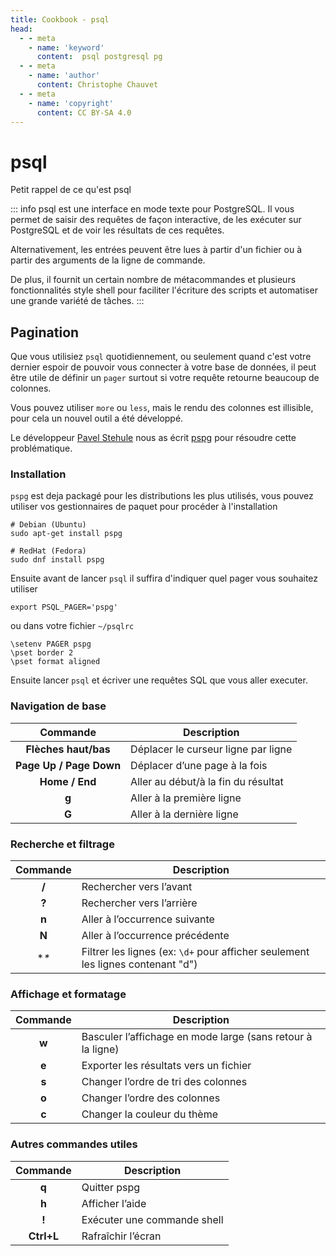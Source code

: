 ```yaml
---
title: Cookbook - psql
head:
  - - meta
    - name: 'keyword'
      content:  psql postgresql pg
  - - meta
    - name: 'author'
      content: Christophe Chauvet
  - - meta
    - name: 'copyright'
      content: CC BY-SA 4.0
---
```


# psql

Petit rappel de ce qu'est psql 

::: info
psql est une interface en mode texte pour PostgreSQL. Il vous permet de saisir des requêtes de façon interactive, 
de les exécuter sur PostgreSQL et de voir les résultats de ces requêtes. 

Alternativement, les entrées peuvent être lues à partir d'un fichier ou à partir des arguments de la ligne de commande. 

De plus, il fournit un certain nombre de métacommandes et plusieurs fonctionnalités style shell pour faciliter l'écriture des scripts 
et automatiser une grande variété de tâches. 
:::

## Pagination

Que vous utilisiez `psql` quotidiennement, ou seulement quand c'est votre dernier espoir de pouvoir vous connecter à votre base de données,
il peut être utile de définir un `pager` surtout si votre requête retourne beaucoup de colonnes.

Vous pouvez utiliser `more` ou `less`, mais le rendu des colonnes est illisible, pour cela un nouvel outil a été développé.

Le développeur [Pavel Stehule](https://github.com/okbob "Pavel Stehule Github profile") nous as écrit [pspg](https://github.com/okbob/pspg "PostgreSQL Pager")
pour résoudre cette problématique.

### Installation

`pspg` est deja packagé pour les distributions les plus utilisés, vous pouvez utiliser vos gestionnaires de paquet pour procéder à l'installation

```shell
# Debian (Ubuntu)
sudo apt-get install pspg

# RedHat (Fedora)
sudo dnf install pspg
```

Ensuite avant de lancer `psql` il suffira d'indiquer quel pager vous souhaitez utiliser

```shell
export PSQL_PAGER='pspg'
```

ou dans votre fichier `~/psqlrc`

```text
\setenv PAGER pspg
\pset border 2
\pset format aligned
```

Ensuite lancer `psql` et écriver une requêtes SQL que vous aller executer.

### Navigation de base

| Commande | Description |
|:-:| - |
| **Flèches haut/bas** | Déplacer le curseur ligne par ligne |
| **Page Up / Page Down** | Déplacer d’une page à la fois |
| **Home / End** | Aller au début/à la fin du résultat |
| **g** | Aller à la première ligne |
| **G** | Aller à la dernière ligne |

### Recherche et filtrage

| Commande | Description |
|:-:| - |
| **/** | Rechercher vers l’avant |
| **?** | Rechercher vers l’arrière |
| **n** | Aller à l’occurrence suivante |
| **N** | Aller à l’occurrence précédente |
| **\** | Filtrer les lignes (ex: `\d+` pour afficher seulement les lignes contenant "d") |

### Affichage et formatage

| Commande | Description |
|:-:| - |
| **w** | Basculer l’affichage en mode large (sans retour à la ligne) |
| **e** | Exporter les résultats vers un fichier |
| **s** | Changer l’ordre de tri des colonnes |
| **o** | Changer l’ordre des colonnes |
| **c** | Changer la couleur du thème |

### Autres commandes utiles

| Commande | Description |
|:-:| - |
| **q** | Quitter pspg |
| **h** | Afficher l’aide |
| **!** | Exécuter une commande shell |
| **Ctrl+L** | Rafraîchir l’écran |




